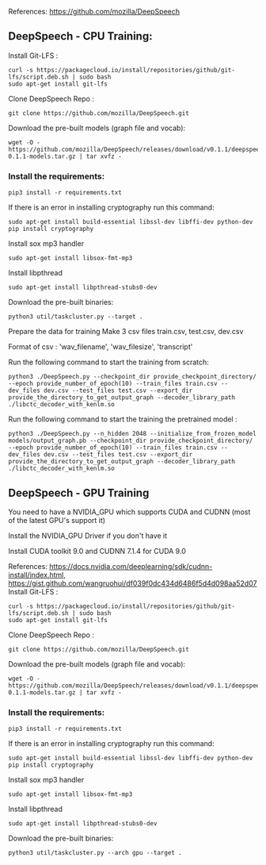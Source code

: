 References:
https://github.com/mozilla/DeepSpeech

## DeepSpeech - CPU Training:

Install Git-LFS :
``` 
curl -s https://packagecloud.io/install/repositories/github/git-lfs/script.deb.sh | sudo bash
sudo apt-get install git-lfs
```
Clone DeepSpeech Repo :
```
git clone https://github.com/mozilla/DeepSpeech.git
```
Download the pre-built models (graph file and vocab):
```
wget -O - https://github.com/mozilla/DeepSpeech/releases/download/v0.1.1/deepspeech-0.1.1-models.tar.gz | tar xvfz -
```
### Install the requirements:
```
pip3 install -r requirements.txt
```
If there is an error in installing cryptography run this command:
```
sudo apt-get install build-essential libssl-dev libffi-dev python-dev
pip install cryptography
```
Install sox mp3 handler
```
sudo apt-get install libsox-fmt-mp3
```
Install libpthread
```
sudo apt-get install libpthread-stubs0-dev

```
Download the pre-built binaries:
```
python3 util/taskcluster.py --target .
```
Prepare the data for training
Make 3 csv files train.csv, test.csv, dev.csv

Format of csv : 'wav_filename', 'wav_filesize', 'transcript'

Run the following command to start the training from scratch:
``` 
python3 ./DeepSpeech.py --checkpoint_dir provide_checkpoint_directory/ --epoch provide_number_of_epoch(10) --train_files train.csv --dev_files dev.csv --test_files test.csv --export_dir provide_the_directory_to_get_output_graph --decoder_library_path ./libctc_decoder_with_kenlm.so
```
Run the following command to start the training the pretrained model :
```
python3 ./DeepSpeech.py --n_hidden 2048 --initialize_from_frozen_model models/output_graph.pb --checkpoint_dir provide_checkpoint_directory/ --epoch provide_number_of_epoch(10) --train_files train.csv --dev_files dev.csv --test_files test.csv --export_dir provide_the_directory_to_get_output_graph --decoder_library_path ./libctc_decoder_with_kenlm.so
```
## DeepSpeech - GPU Training
You need to have a NVIDIA_GPU which supports CUDA and CUDNN (most of the latest GPU's support it)

Install the NVIDIA_GPU Driver if you don't have it

Install CUDA toolkit 9.0 and CUDNN 7.1.4 for CUDA 9.0

References: https://docs.nvidia.com/deeplearning/sdk/cudnn-install/index.html, https://gist.github.com/wangruohui/df039f0dc434d6486f5d4d098aa52d07
Install Git-LFS :
``` 
curl -s https://packagecloud.io/install/repositories/github/git-lfs/script.deb.sh | sudo bash
sudo apt-get install git-lfs
```
Clone DeepSpeech Repo :
```
git clone https://github.com/mozilla/DeepSpeech.git
```
Download the pre-built models (graph file and vocab):
```
wget -O - https://github.com/mozilla/DeepSpeech/releases/download/v0.1.1/deepspeech-0.1.1-models.tar.gz | tar xvfz -
```
### Install the requirements:
```
pip3 install -r requirements.txt
```
If there is an error in installing cryptography run this command:
```
sudo apt-get install build-essential libssl-dev libffi-dev python-dev
pip install cryptography
```
Install sox mp3 handler
```
sudo apt-get install libsox-fmt-mp3
```
Install libpthread
```
sudo apt-get install libpthread-stubs0-dev

```
Download the pre-built binaries:
```
python3 util/taskcluster.py --arch gpu --target .
```

